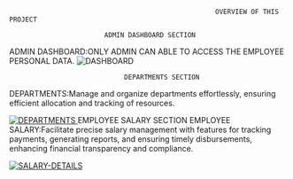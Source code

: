                                                         OVERVIEW OF THIS PROJECT

							ADMIN DASHBOARD SECTION
 ADMIN DASHBOARD:ONLY ADMIN CAN ABLE TO ACCESS THE EMPLOYEE PERSONAL DATA.
![DASHBOARD](https://github.com/Irshadp556/DATABASE-PROJECT/assets/151002600/e6e47ee7-3d21-4a61-9379-bc953807cc75)


						         DEPARTMENTS SECTION
 DEPARTMENTS:Manage and organize departments effortlessly, ensuring efficient allocation and tracking of resources.

[      ![DEPARTMENTS](https://github.com/Irshadp556/DATABASE-PROJECT/assets/151002600/6216c73f-ecc7-4aaf-ab15-ae912f4834c0)
](https://github.com/Irshadp556/DATABASE-PROJECT/issues/3#issue-2384522464)
						        EMPLOYEE SALARY SECTION
 EMPLOYEE SALARY:Facilitate precise salary management with features for tracking payments, 
 generating reports, and ensuring timely disbursements, enhancing financial transparency and compliance.

[      ![SALARY-DETAILS](https://github.com/Irshadp556/DATABASE-PROJECT/assets/151002600/1a3c9af2-d74b-4222-bda9-d993ed06ec5c)
](https://github.com/Irshadp556/DATABASE-PROJECT/issues/2#issue-2384519441)

      

      						


      

